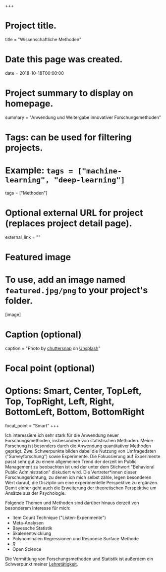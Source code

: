+++
# Project title.
title = "Wissenschaftliche Methoden"

# Date this page was created.
date = 2018-10-18T00:00:00

# Project summary to display on homepage.
summary = "Anwendung und Weitergabe innovativer Forschungsmethoden"

# Tags: can be used for filtering projects.
# Example: `tags = ["machine-learning", "deep-learning"]`
tags = ["Methoden"]

# Optional external URL for project (replaces project detail page).
external_link = ""

# Featured image
# To use, add an image named `featured.jpg/png` to your project's folder. 
[image]
  # Caption (optional)
  caption = "Photo by [chuttersnap](https://unsplash.com/@chuttersnap) on [Unsplash](https://unsplash.com/photos/Y94yKEyNjVw)"
  
  # Focal point (optional)
  # Options: Smart, Center, TopLeft, Top, TopRight, Left, Right, BottomLeft, Bottom, BottomRight
  focal_point = "Smart"
+++


Ich interessiere ich sehr stark für die Anwendung neuer Forschungsmethoden, insbesondere von statistischen Methoden. Meine Forschung ist besonders durch die Anwendung quantitativer Methoden geprägt. Zwei Schwerpunkte bilden dabei die Nutzung von Umfragedaten ("Surveyforschung") sowie Experimente. Die Fokussierung auf Experimente passt sehr gut zu einem allgemeinen Trend der derzeit im Public Management zu beobachten ist und der unter dem Stichwort "Behavioral Public Administration" diskutiert wird. Die Vertreter*innen dieser Forschungsrichtung, zu denen ich mich selbst zähle, legen besonderen Wert darauf, die Disziplin um eine experimentelle Perspektive zu ergänzen. Damit einher geht auch die Erweiterung der theoretischen Perspektive um Ansätze aus der Psychologie.

Folgende Themen und Methoden sind darüber hinaus derzeit von besonderem Interesse für mich:

* Item Count Technique ("Listen-Experimente")
* Meta-Analysen
* Bayessche Statistik
* Skalenentwicklung
* Polynominalen Regressionen und Response Surface Methode
* *R*
* Open Science

Die Vermittlung von Forschungsmethoden und Statistik ist außerdem ein Schwerpunkt meiner [Lehretätigkeit](../../#teaching).